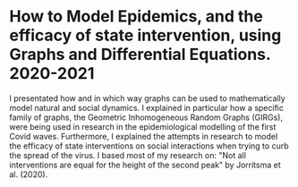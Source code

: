 # How to Model Epidemics, and the efficacy of state intervention, using Graphs and Differential Equations. 2020-2021
I presentated how and in which way graphs can be used to mathematically model natural and social dynamics. 
I explained in particular how a specific family of graphs, the Geometric Inhomogeneous Random Graphs (GIRGs),
were being used in research in the epidemiological modelling of the first Covid waves. Furthermore, I explained the attempts in research to model
the efficacy of state interventions on social interactions when trying to curb the spread of the virus.
I based most of my research on: "Not all interventions are equal for the height of the
second peak" by Jorritsma et al. (2020).
 
